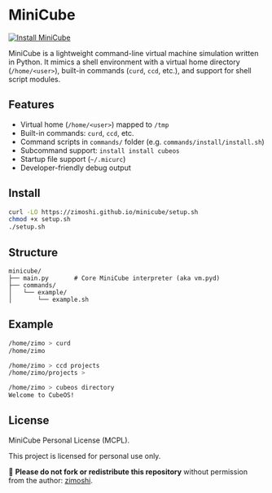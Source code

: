 
# MiniCube

[![Install MiniCube](https://img.shields.io/badge/🧊%20Install-MiniCube-blue)](https://zimoshi.github.io/minicube/setup.sh)

MiniCube is a lightweight command-line virtual machine simulation written in Python. It mimics a shell environment with a virtual home directory (`/home/<user>`), built-in commands (`curd`, `ccd`, etc.), and support for shell script modules.

## Features

- Virtual home (`/home/<user>`) mapped to `/tmp`
- Built-in commands: `curd`, `ccd`, etc.
- Command scripts in `commands/` folder (e.g. `commands/install/install.sh`)
- Subcommand support: `install install cubeos`
- Startup file support (`~/.micurc`)
- Developer-friendly debug output

## Install
```bash
curl -LO https://zimoshi.github.io/minicube/setup.sh
chmod +x setup.sh
./setup.sh
```

## Structure

```
minicube/
├── main.py       # Core MiniCube interpreter (aka vm.pyd)
├── commands/
│   └── example/
│       └── example.sh
```

## Example

```bash
/home/zimo > curd
/home/zimo

/home/zimo > ccd projects
/home/zimo/projects >

/home/zimo > cubeos directory
Welcome to CubeOS!
```

## License

MiniCube Personal License (MCPL).

This project is licensed for personal use only.

📌 **Please do not fork or redistribute this repository** without permission from the author: [zimoshi](https://github.com/zimoshi).
